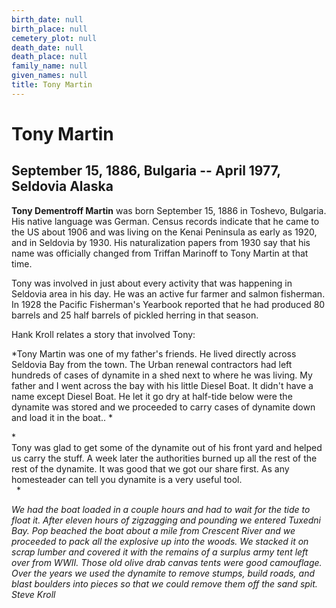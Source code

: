 ```yaml
---
birth_date: null
birth_place: null
cemetery_plot: null
death_date: null
death_place: null
family_name: null
given_names: null
title: Tony Martin
---
```


# Tony Martin

## September 15, 1886, Bulgaria -- April 1977, Seldovia Alaska

**Tony Dementroff Martin** was born September 15, 1886 in
Toshevo, Bulgaria. His native language was German. Census records
indicate that he came to the US about 1906 and was living on the Kenai
Peninsula as early as 1920, and in Seldovia by 1930. His naturalization
papers from 1930 say that his name was officially changed from Triffan
Marinoff to Tony Martin at that time.

Tony was involved in just about every activity that was happening in
Seldovia area in his day. He was an active fur farmer and salmon
fisherman. In 1928 the Pacific Fisherman's Yearbook reported that he had
produced 80 barrels and 25 half barrels of pickled herring in that
season.

Hank Kroll relates a story that involved Tony:

*Tony Martin was one of my father\'s friends. He lived directly across
Seldovia Bay from the town. The Urban renewal contractors had left
hundreds of cases of dynamite in a shed next to where he was living. My
father and I went across the bay with his little Diesel Boat. It didn't
have a name except Diesel Boat. He let it go dry at half-tide below were
the dynamite was stored and we proceeded to carry cases of dynamite down
and load it in the boat.. *

*\
Tony was glad to get some of the dynamite out of his front yard and
helped us carry the stuff. A week later the authorities burned up all
the rest of the rest of the dynamite. It was good that we got our share
first. As any homesteader can tell you dynamite is a very useful tool.\
  *

*We had the boat loaded in a couple hours and had to wait for the tide
to float it. After eleven hours of zigzagging and pounding we entered
Tuxedni Bay. Pop beached the boat about a mile from Crescent River and
we proceeded to pack all the explosive up into the woods. We stacked it
on scrap lumber and covered it with the remains of a surplus army tent
left over from WWII. Those old olive drab canvas tents were
good camouflage. Over the years we used the dynamite to remove stumps,
build roads, and blast boulders into pieces so that we could remove them
off the sand spit. Steve Kroll*
